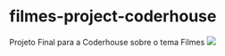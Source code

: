 # filmes-project-coderhouse
Projeto Final para a Coderhouse sobre o tema Filmes
<img src = "https://upload.wikimedia.org/wikipedia/commons/7/75/Logo_blackbg.png">

